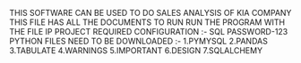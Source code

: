 THIS SOFTWARE CAN BE USED TO DO SALES ANALYSIS OF KIA COMPANY THIS  FILE HAS ALL THE DOCUMENTS  TO RUN
RUN THE PROGRAM WITH THE FILE IP PROJECT
REQUIRED CONFIGURATION :-
SQL PASSWORD-123
PYTHON FILES NEED TO BE DOWNLOADED :-
1.PYMYSQL
2.PANDAS
3.TABULATE
4.WARNINGS
5.IMPORTANT
6.DESIGN
7.SQLALCHEMY
